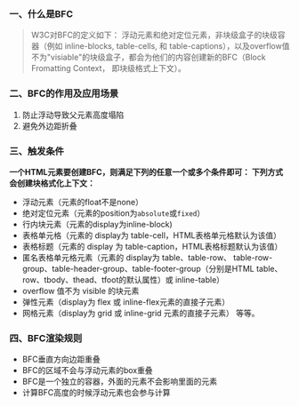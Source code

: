 ### 一、什么是BFC

> W3C对BFC的定义如下： 浮动元素和绝对定位元素，非块级盒子的块级容器（例如 inline-blocks, table-cells, 和 table-captions），以及overflow值不为"visiable"的块级盒子，都会为他们的内容创建新的BFC（Block Fromatting Context， 即块级格式上下文）。

### 二、BFC的作用及应用场景

1. 防止浮动导致父元素高度塌陷
2. 避免外边距折叠

### 三、触发条件

**一个HTML元素要创建BFC，则满足下列的任意一个或多个条件即可： 下列方式会创建块格式化上下文：**

- 浮动元素（元素的float不是none）
- 绝对定位元素（元素的position为`absolute`或`fixed`）
- 行内块元素（元素的display为inline-block)
- 表格单元格（元素的 display为 table-cell，HTML表格单元格默认为该值）
- 表格标题（元素的 display 为 table-caption，HTML表格标题默认为该值）
- 匿名表格单元格元素（元素的 display为 table、table-row、 table-row-group、table-header-group、table-footer-group（分别是HTML table、row、tbody、thead、tfoot的默认属性）或 inline-table）
- overflow 值不为 visible 的块元素 
- 弹性元素（display为 flex 或 inline-flex元素的直接子元素）
- 网格元素（display为 grid 或 inline-grid 元素的直接子元素） 等等。

### 四、BFC渲染规则

- BFC垂直方向边距重叠
- BFC的区域不会与浮动元素的box重叠
- BFC是一个独立的容器，外面的元素不会影响里面的元素
- 计算BFC高度的时候浮动元素也会参与计算